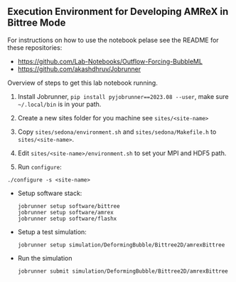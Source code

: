 ## Execution Environment for Developing AMReX in Bittree Mode

For instructions on how to use the notebook pelase see the README for these repositories:
- https://github.com/Lab-Notebooks/Outflow-Forcing-BubbleML
- https://github.com/akashdhruv/Jobrunner


Overview of steps to get this lab notebook running.

1. Install Jobrunner, `pip install pyjobrunner==2023.08 --user`, make sure `~/.local/bin` is in your path.
   
2. Create a new sites folder for you machine see `sites/<site-name>`
 
3. Copy `sites/sedona/environment.sh` and `sites/sedona/Makefile.h` to `sites/<site-name>`.

4. Edit `sites/<site-name>/environment.sh` to set your MPI and HDF5 path.

5. Run `configure`:
  ```
  ./configure -s <site-name>
  ```

- Setup software stack:
  ```
  jobrunner setup software/bittree
  jobrunner setup software/amrex
  jobrunner setup software/flashx
  ```

- Setup a test simulation:
  ```
  jobrunner setup simulation/DeformingBubble/Bittree2D/amrexBittree
  ```

- Run the simulation
  ```
  jobrunner submit simulation/DeformingBubble/Bittree2D/amrexBittree
  ```
